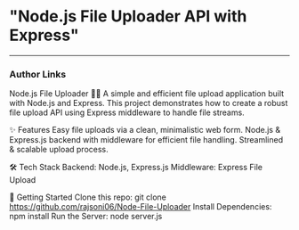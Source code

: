 # "Node.js File Uploader API with Express"
---
### Author Links

Node.js File Uploader 📁🚀
A simple and efficient file upload application built with Node.js and Express. This project demonstrates how to create a robust file upload API using Express middleware to handle file streams.

✨ Features
Easy file uploads via a clean, minimalistic web form.
Node.js & Express.js backend with middleware for efficient file handling.
Streamlined & scalable upload process.

🛠️ Tech Stack
Backend: Node.js, Express.js
Middleware: Express File Upload

🚀 Getting Started
Clone this repo: git clone https://github.com/rajsoni06/Node-File-Uploader
Install Dependencies: npm install
Run the Server: node server.js
